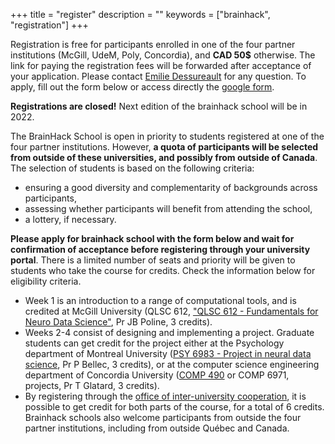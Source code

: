 +++
title = "register"
description = ""
keywords = ["brainhack", "registration"]
+++

Registration is free for participants enrolled in one of the four partner
institutions (McGill, UdeM, Poly, Concordia), and **CAD 50$** otherwise. The
link for paying the registration fees will be forwarded after acceptance of your
application. Please contact
[Emilie Dessureault](mailto:emilie.dessureault@criugm.qc.ca) for any question.
To apply, fill out the form below or access directly the
[google form](https://forms.gle/adrzs9ztZA69c4rg7).

<div class="alert alert-success text-center" role="alert"><b>Registrations are closed!</b> Next edition of the brainhack school will be in 2022.</div>

The BrainHack School is open in priority to students registered at one of the
four partner institutions. However, **a quota of participants will be selected
from outside of these universities, and possibly from outside of Canada**. The
selection of students is based on the following criteria:

- ensuring a good diversity and complementarity of backgrounds across
  participants,
- assessing whether participants will benefit from attending the school,
- a lottery, if necessary.

**Please apply for brainhack school with the form below and wait for
confirmation of acceptance before registering through your university portal**.
There is a limited number of seats and priority will be given to students who
take the course for credits. Check the information below for eligibility
criteria.

- Week 1 is an introduction to a range of computational tools, and is credited
  at McGill University (QLSC 612,
  ["QLSC 612 - Fundamentals for Neuro Data Science"](https://www.mcgill.ca/study/2019-2020/courses/qlsc-612),
  Pr JB Poline, 3 credits).
- Weeks 2-4 consist of designing and implementing a project. Graduate students
  can get credit for the project either at the Psychology department of Montreal
  University
  ([PSY 6983 - Project in neural data science](https://admission.umontreal.ca/cours-et-horaires/cours/psy-6983/),
  Pr P Bellec, 3 credits), or at the computer science engineering department of
  Concordia University
  ([COMP 490](http://www.concordia.ca/academics/undergraduate/calendar/current/sec71/71-70.html)
  or COMP 6971, projects, Pr T Glatard, 3 credits).
- By registering through the
  [office of inter-university cooperation](http://www.bci-qc.ca/en/), it is
  possible to get credit for both parts of the course, for a total of 6 credits.
  Brainhack schools also welcome participants from outside the four partner
  institutions, including from outside Québec and Canada.

<br>
